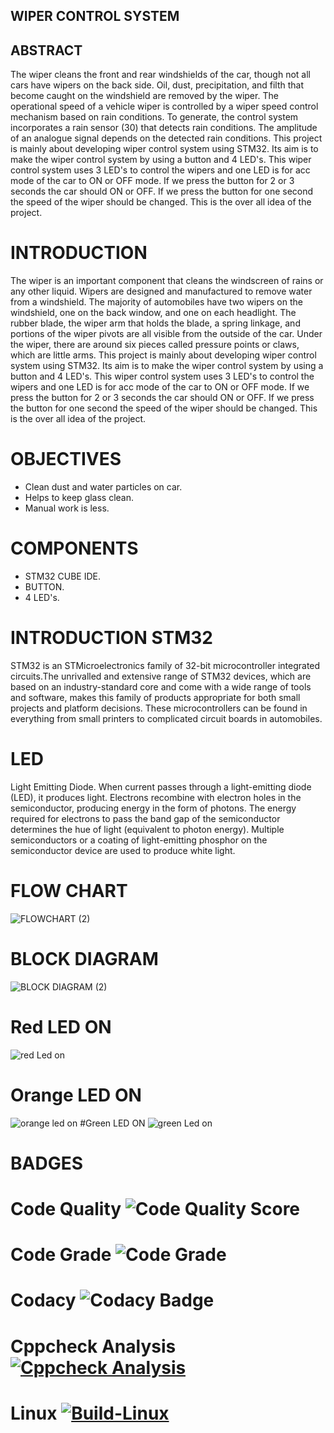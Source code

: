 ## WIPER CONTROL SYSTEM
## ABSTRACT
The wiper cleans the front and rear windshields of the car, though not all cars have wipers on the back side. Oil, dust, precipitation, and filth that become caught on the windshield are removed by the wiper. The operational speed of a vehicle wiper is controlled by a wiper speed control mechanism based on rain conditions. To generate, the control system incorporates a rain sensor (30) that detects rain conditions. The amplitude of an analogue signal depends on the detected rain conditions. This project is mainly about developing wiper control system using STM32. Its aim is to make the wiper control system by using a button and 4 LED's. This wiper control system uses 3 LED's to control the wipers and one LED is for acc mode of the car to ON or OFF mode. If we press the button for 2 or 3 seconds the car should ON or OFF. If we press the button for one second the speed of the wiper should be changed. This is the over all idea of the project. 
# INTRODUCTION
The wiper is an important component that cleans the windscreen of rains or any other liquid. Wipers are designed and manufactured to remove water from a windshield. The majority of automobiles have two wipers on the windshield, one on the back window, and one on each headlight. The rubber blade, the wiper arm that holds the blade, a spring linkage, and portions of the wiper pivots are all visible from the outside of the car. Under the wiper, there are around six pieces called pressure points or claws, which are little arms. This project is mainly about developing wiper control system using STM32. Its aim is to make the wiper control system by using a button and 4 LED's. This wiper control system uses 3 LED's to control the wipers and one LED is for acc mode of the car to ON or OFF mode. If we press the button for 2 or 3 seconds the car should ON or OFF. If we press the button for one second the speed of the wiper should be changed. This is the over all idea of the project.
# OBJECTIVES
* Clean dust and water particles on car.
* Helps to keep glass clean.
* Manual work is less.
# COMPONENTS
* STM32 CUBE IDE.
* BUTTON.
* 4 LED's.
# INTRODUCTION STM32
STM32 is an STMicroelectronics family of 32-bit microcontroller integrated circuits.The unrivalled and extensive range of STM32 devices, which are based on an industry-standard core and come with a wide range of tools and software, makes this family of products appropriate for both small projects and platform decisions. These microcontrollers can be found in everything from small printers to complicated circuit boards in automobiles. 
# LED
Light Emitting Diode. When current passes through a light-emitting diode (LED), it produces light. Electrons recombine with electron holes in the semiconductor, producing energy in the form of photons. The energy required for electrons to pass the band gap of the semiconductor determines the hue of light (equivalent to photon energy). Multiple semiconductors or a coating of light-emitting phosphor on the semiconductor device are used to produce white light.

# FLOW CHART
![FLOWCHART (2)](https://user-images.githubusercontent.com/101352498/168355785-92cbe674-6d20-4b70-b2a4-4f7bf3981a5f.png)

# BLOCK DIAGRAM
![BLOCK DIAGRAM (2)](https://user-images.githubusercontent.com/101352498/168371262-065baeb0-d368-4b4a-a4ae-6efba98fc77f.png)
# Red LED ON
![red Led on](https://user-images.githubusercontent.com/101352498/168311815-58d4b441-0457-4ff5-a91a-95cd61133722.png)
# Orange LED ON
![orange led on](https://user-images.githubusercontent.com/101352498/168311920-1c318383-8820-4169-8152-82b93c36582e.png)
#Green LED ON
![green Led on](https://user-images.githubusercontent.com/101352498/168312122-827ad1e2-760c-4376-b6f9-06cb8fd0f665.png)
# BADGES
# Code Quality ![Code Quality Score](https://api.codiga.io/project/33424/score/svg)

# Code Grade ![Code Grade](https://api.codiga.io/project/33424/status/svg)

# Codacy ![Codacy Badge](https://app.codacy.com/project/badge/Grade/d39c52c16e144a0a8cfdc211073ca035)
# Cppcheck Analysis [![Cppcheck Analysis](https://github.com/R-Shyamala/M3_Wiper-control-system/actions/workflows/cppcheck.yml/badge.svg)](https://github.com/R-Shyamala/M3_Wiper-control-system/actions/workflows/cppcheck.yml)
# Linux [![Build-Linux](https://github.com/R-Shyamala/M3_Wiper-control-system/actions/workflows/linux.yml/badge.svg)](https://github.com/R-Shyamala/M3_Wiper-control-system/actions/workflows/linux.yml)






